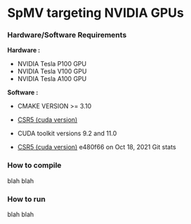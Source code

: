 SpMV targeting NVIDIA GPUs
=========

### Hardware/Software Requirements
**Hardware :**

* NVIDIA Tesla P100 GPU
* NVIDIA Tesla V100 GPU
* NVIDIA Tesla A100 GPU

**Software :**

* CMAKE VERSION >= 3.10
* [CSR5 (cuda version)](https://github.com/weifengliu-ssslab/Benchmark_SpMV_using_CSR5)
* CUDA toolkit versions 9.2 and 11.0

* [CSR5 (cuda version)](https://github.com/p-anastas/nvidia-energy-measure)
e480f66
on Oct 18, 2021
Git stats



### How to compile

blah blah

### How to run

blah blah
